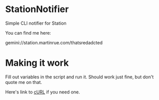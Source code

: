 # StationNotifier
Simple CLI notifier for Station

You can find me here:

gemini://station.martinrue.com/thatsredadcted

# Making it work

Fill out variables in the script and run it. Should work just fine, but don't quote me on that.

Here's link to [cURL](https://git.burwell.io/mirrors/curl/) if you need one.
